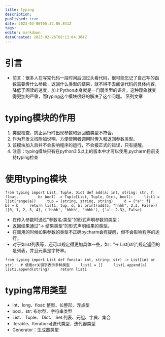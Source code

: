 ```yaml
---
title: typing
description: 
published: true
date: 2023-03-06T05:32:06.841Z
tags: 
editor: markdown
dateCreated: 2023-02-26T08:11:04.304Z
---
```


# 引言

* 前言：很多人在写完代码一段时间后回过头看代码，很可能忘记了自己写的函数需要传什么参数，返回什么类型的结果，就不得不去阅读代码的具体内容，降低了阅读的速度，加上Python本身就是一门弱类型的语言，这种现象就变得更加的严重，而typing这个模块很好的解决了这个问题。 系列文章

# typing模块的作用

1. 类型检查，防止运行时出现参数和返回值类型不符合。
2. 作为开发文档附加说明，方便使用者调用时传入和返回参数类型。
3. 该模块加入后并不会影响程序的运行，不会报正式的错误，只有提醒。
4. 注意：typing模块只有在python3.5以上的版本中才可以使用,pycharm目前支持typing检查

# 使用typing模块

`from typing import List, Tuple, Dict def add(a: int, string: str, f: float,         b: bool) -> Tuple[List, Tuple, Dict, bool]:     list1 = list(range(a))     tup = (string, string, string)     d = {"a": f}     bl = b     return list1, tup, d, bl print(add(5, "hhhh", 2.3, False)) ([0, 1, 2, 3, 4], ('hhhh', 'hhhh', 'hhhh'), {'a': 2.3}, False)`

* 在传入参数时通过”参数名:类型”的形式声明参数的类型；
* 返回结果通过”-> 结果类型”的形式声明结果的类型。
* 在调用的时候如果参数的类型不正确pycharm会有提醒，但不会影响程序的运行。
* 对于如list列表等，还可以规定得更加具体一些，如：”-> List[str]”,规定返回的是列表，并且元素是字符串。

`from typing import List def func(a: int, string: str) -> List[int or str]:  # 使用or关键字表示多种类型     list1 = []     list1.append(a)     list1.append(string)     return list1`

# typing常用类型

* int、long、float: 整型、长整形、浮点型
* bool、str: 布尔型、字符串类型
* List、 Tuple、 Dict、 Set:列表、元组、字典、集合
* Iterable、Iterator:可迭代类型、迭代器类型
* Generator：生成器类型